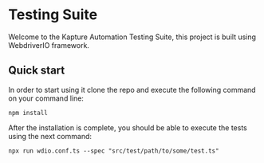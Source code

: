 # Testing Suite

Welcome to the Kapture Automation Testing Suite, this project is built using WebdriverIO framework. 

## Quick start

In order to start using it clone the repo and execute the following command on your command line:

```shell
npm install
```

After the installation is complete, you should be able to execute the tests using the next command:

```shell
npx run wdio.conf.ts --spec "src/test/path/to/some/test.ts"
```

